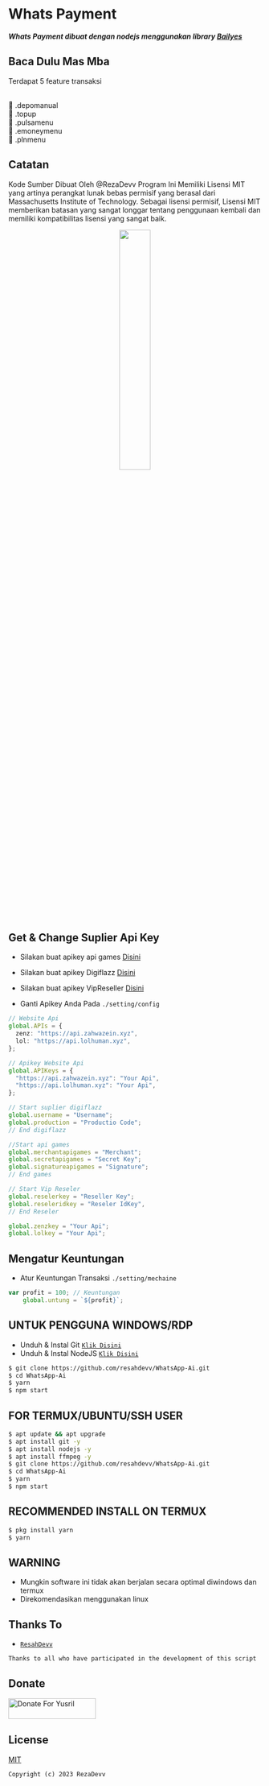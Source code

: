 # Whats Payment

***Whats Payment dibuat dengan nodejs menggunakan library [Bailyes](https://github.com/adiwajshing/Baileys)***

## Baca Dulu Mas Mba
Terdapat 5  feature transaksi 

<br>📍 .depomanual
<br>📍 .topup
<br>📍 .pulsamenu
<br>📍 .emoneymenu
<br>📍 .plnmenu

## Catatan
Kode Sumber Dibuat Oleh @RezaDevv Program Ini Memiliki Lisensi MIT yang artinya perangkat lunak bebas permisif yang berasal dari Massachusetts Institute of Technology. Sebagai lisensi permisif, Lisensi MIT memberikan batasan yang sangat longgar tentang penggunaan kembali dan memiliki kompatibilitas lisensi yang sangat baik.

<p align="center">
	<img src="https://telegra.ph/file/4be1496d02b3d2ce1f03b.png" width="35%" style="margin-left: auto;margin-right: auto;display: block;">
</p>

## Get & Change Suplier Api Key
- Silakan buat apikey api games [Disini](https://member.apigames.id/login)
- Silakan buat apikey Digiflazz [Disini](https://member.digiflazz.com/)
- Silakan buat apikey VipReseller [Disini](https://vip-reseller.co.id/)

- Ganti Apikey Anda Pada ```./setting/config```
``` ts
// Website Api
global.APIs = {
  zenz: "https://api.zahwazein.xyz",
  lol: "https://api.lolhuman.xyz",
};

// Apikey Website Api
global.APIKeys = {
  "https://api.zahwazein.xyz": "Your Api",
  "https://api.lolhuman.xyz": "Your Api",
};

// Start suplier digiflazz
global.username = "Username";
global.production = "Productio Code";
// End digiflazz

//Start api games
global.merchantapigames = "Merchant";
global.secretapigames = "Secret Key";
global.signatureapigames = "Signature";
// End games

// Start Vip Reseler
global.reselerkey = "Reseller Key";
global.reseleridkey = "Reseler IdKey",
// End Reseler

global.zenzkey = "Your Api";
global.lolkey = "Your Api";
```
## Mengatur Keuntungan
- Atur Keuntungan Transaksi ```./setting/mechaine```
``` ts
var profit = 100; // Keuntungan
    global.untung = `${profit}`;
```

## UNTUK PENGGUNA WINDOWS/RDP

* Unduh & Instal Git [`Klik Disini`](https://git-scm.com/downloads)
* Unduh & Instal NodeJS [`Klik Disini`](https://nodejs.org/en/download)

```bash
$ git clone https://github.com/resahdevv/WhatsApp-Ai.git
$ cd WhatsApp-Ai
$ yarn
$ npm start
```

## FOR TERMUX/UBUNTU/SSH USER

```bash
$ apt update && apt upgrade
$ apt install git -y
$ apt install nodejs -y
$ apt install ffmpeg -y
$ git clone https://github.com/resahdevv/WhatsApp-Ai.git
$ cd WhatsApp-Ai
$ yarn
$ npm start
```

## RECOMMENDED INSTALL ON TERMUX

```bash
$ pkg install yarn
$ yarn
```

## WARNING
* Mungkin software ini tidak akan berjalan secara optimal diwindows dan termux
* Direkomendasikan menggunakan linux

## Thanks To
* [`ResahDevv`](https://github.com/resahdevv)

```Thanks to all who have participated in the development of this script```

## Donate
<a href="https://saweria.co/rezadevv" target="_blank"><img src="https://user-images.githubusercontent.com/26188697/180601310-e82c63e4-412b-4c36-b7b5-7ba713c80380.png" alt="Donate For Yusril" height="41" width="174"></a>

## License
[MIT](https://github.com/resahdevv/Whats-Pay/LICENSE)

```Copyright (c) 2023 RezaDevv```
